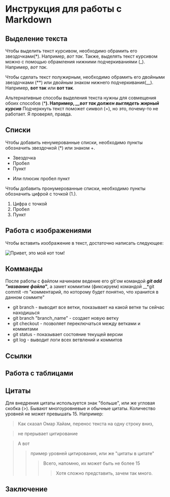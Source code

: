 # Инструкция для работы с Markdown

## Выделение текста

Чтобы выделить текст курсивом, необходимо обрамить его звездочками(*). Например, *вот так*. Также, выделять текст курсивом можно с помощью обрамления нижними подчеркиваниями (_). Например, _вот так_.

Чтобы сделать текст полужирным, необходимо обрамить его двойными звездочками (**) или двойным знаком нижнего подчеркивания(__). Например, **вот так** или __вот так__.

Альтернативные способы выделения текста нужны для совмещения обоих способов (*__). Например, *__вот так должен выглядеть жирный курсив*__
Подчеркнуть текст поможет символ (=), но это, почему-то не работает. Я проверял, правда.
## Списки

Чтобы добавить ненумерованные списки, необходимо пункты обозначить звездочкой (*) или знаком +.

* Звездочка
* Пробел
* Пункт
+ Или плюсик пробел пункт

Чтобы добавить пронумерованные списки, необходимо пункты обозначить цифрой с точкой (1.).

1. Цифра с точкой
2. Пробел
3. Пункт

## Работа с изображениями

Чтобы вставить изображение в текст, достаточно написать следующее:

![Привет, это мой кот том!](Tom.jpg)

## Комманды

После работы с файлом начинаем ведение его git'ом командой
__*git add "название файла"*__, а замет коммитим (фиксируем) командой __*git commit -m "комментарий, по которому будет понятно, что хранится в данном соммите"

* git branch - выводит все ветки, показывает на какой ветке ты сейчас находишься
* git branch "branch_name" - создает новую ветку
* git checkout - позволяет переключаться между ветками и коммитами
* git status - показывает состояние текущей версии
* git log - выводит логи всех ветвлений и коммитов

## Ссылки

## Работа с таблицами

## Цитаты
Для внедрения цитаты используется знак "больше", или же угловая скобка (>). Бывают многоуровневые и обычные цитаты. Количество уровней не может превышать 15. Например:
>Как сказал Омар Хайам, 
перенос текста на одну строку вниз, 

>не прерывает цитирование

>А вот
>>пример уровней цитирования, или же "цитаты в цитате"
>>>Всего, напомню, их может быть не более 15
>>>>Хотя сложно представить, зачем так много.
## Заключение
